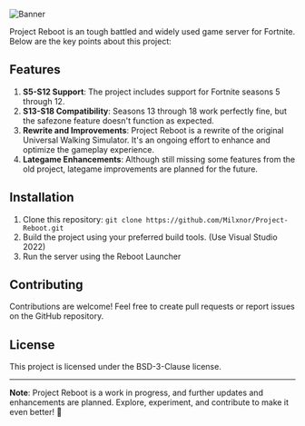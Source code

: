 ![Banner](https://i.imgur.com/p0P4tcI.png)

Project Reboot is an tough battled and widely used game server for Fortnite.  Below are the key points about this project:

## Features

1. **S5-S12 Support**: The project includes support for Fortnite seasons 5 through 12.
2. **S13-S18 Compatibility**: Seasons 13 through 18 work perfectly fine, but the safezone feature doesn't function as expected.
3. **Rewrite and Improvements**: Project Reboot is a rewrite of the original Universal Walking Simulator. It's an ongoing effort to enhance and optimize the gameplay experience.
4. **Lategame Enhancements**: Although still missing some features from the old project, lategame improvements are planned for the future.

## Installation

1. Clone this repository: `git clone https://github.com/Milxnor/Project-Reboot.git`
2. Build the project using your preferred build tools. (Use Visual Studio 2022)
3. Run the server using the Reboot Launcher
## Contributing

Contributions are welcome! Feel free to create pull requests or report issues on the GitHub repository.

## License

This project is licensed under the BSD-3-Clause license.

---

**Note**: Project Reboot is a work in progress, and further updates and enhancements are planned. Explore, experiment, and contribute to make it even better! 🚀
